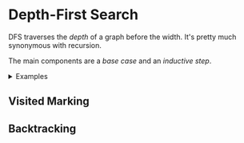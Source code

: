 # Depth-First Search

DFS traverses the *depth* of a graph before the width. It's pretty much synonymous with recursion.

The main components are a *base case* and an *inductive step*.

<details>
	<summary>Examples</summary>

Work in progress.

</details>

## Visited Marking

## Backtracking